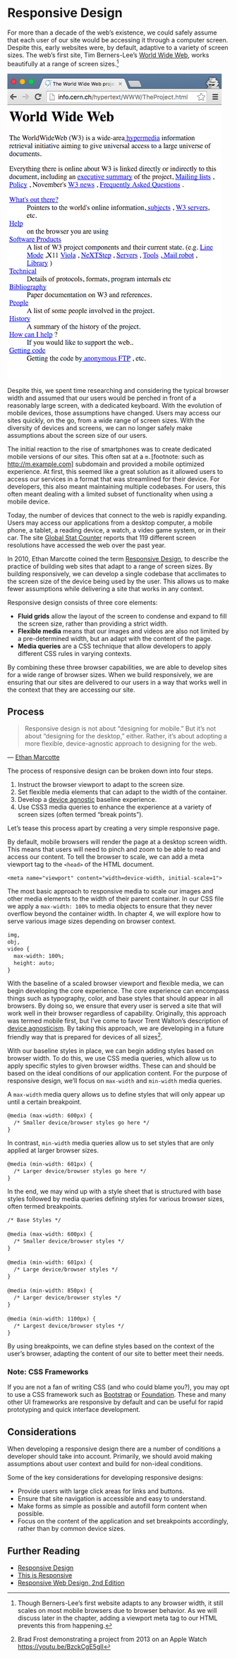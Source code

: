 # Responsive Design

For more than a decade of the web’s existence, we could safely assume that each user of our site would be accessing it through a computer screen. Despite this, early websites were, by default, adaptive to a variety of screen sizes. The web’s first site, Tim Berners-Lee’s [World Wide Web](http://info.cern.ch/hypertext/WWW/TheProject.html), works beautifully at a range of  screen sizes.[^1]

![Screenshot of the first website with a narrow viewport](img/first-website.png)

Despite this, we spent time researching and considering the typical browser width and assumed that our users would be perched in front of a reasonably large screen, with a dedicated keyboard. With the evolution of mobile devices, those assumptions have changed. Users may access our sites quickly, on the go, from a wide range of screen sizes. With the diversity of devices and screens, we can no longer safely make assumptions about the screen size of our users.

The initial reaction to the rise of smartphones was to create dedicated mobile versions of our sites. This often sat at a `m.`[footnote: such as http://m.example.com] subdomain and provided a mobile optimized experience. At first, this seemed like a great solution as it allowed users to access our services in a format that was streamlined for their device. For developers, this also meant maintaining multiple codebases. For users, this often meant dealing with a limited subset of functionality when using a mobile device.  

Today, the number of devices that connect to the web is rapidly expanding. Users may access our applications from a desktop computer, a mobile phone, a tablet, a reading device, a watch, a video game system, or in their car. The site [Global Stat Counter](http://gs.statcounter.com/#resolution-ww-monthly-201505-201605) reports that 119 different screen resolutions have accessed the web over the past year.

In 2010, Ethan Marcotte coined the term [Responsive Design](http://alistapart.com/article/responsive-web-design), to describe the practice of building web sites that adapt to a range of screen sizes. By building responsively, we can develop a single codebase that acclimates to the screen size of the device being used by the user. This allows us to make fewer assumptions while delivering a site that works in any context.

Responsive design consists of three core elements:

- **Fluid grids** allow the layout of the screen to condense and expand to fill the screen size, rather than providing a strict width.
- **Flexible media** means that our images and videos are also not limited by a pre-determined width, but an adapt with the content of the page.
- **Media queries** are a CSS technique that allow developers to apply different CSS rules in varying contexts.

By combining these three browser capabilities, we are able to develop sites for a wide range of browser sizes. When we build responsively, we are ensuring that our sites are delivered to our users in a way that works well in the context that they are accessing our site.

[^1]: Though Berners-Lee’s first website adapts to any browser width, it still scales on most mobile browsers due to browser behavior. As we will discuss later in the chapter, adding a viewport meta tag to our HTML prevents this from happening.

## Process

> Responsive design is not about “designing for mobile.” But it’s not about “designing for the desktop,” either. Rather, it’s about adopting a more flexible, device-agnostic approach to designing for the web.

— [Ethan Marcotte](http://unstoppablerobotninja.com/entry/toffee-nosed/)

The process of responsive design can be broken down into four steps.

1. Instruct the browser viewport to adapt to the screen size.
2. Set flexible media elements that can adapt to the width of the container.
3. Develop a [device agnostic](http://trentwalton.com/2014/03/10/device-agnostic/) baseline experience.
4. Use CSS3 media queries to enhance the experience at a variety of screen sizes (often termed “break points”).

Let’s tease this process apart by creating a very simple responsive page.

By default, mobile browsers will render the page at a desktop screen width. This means that users will need to pinch and zoom to be able to read and access our content. To tell the browser to scale, we can add a meta viewport tag to the `<head>` of the HTML document.

```
<meta name="viewport" content="width=device-width, initial-scale=1">
```

The most basic approach to responsive media to scale our images and other media elements to the width of their parent container. In our CSS file we apply a `max-width: 100%` to media objects to ensure that they never overflow beyond the container width. In chapter 4, we will explore how to serve various image sizes depending on browser context.

```
img,
obj,
video {
  max-width: 100%;
  height: auto;
}
```


With the baseline of a scaled browser viewport and flexible media, we can begin developing the core experience. The core experience can encompass things such as typography, color, and base styles that should appear in all browsers. By doing so, we ensure that every user is served a site that will work well in their browser regardless of capability. Originally, this approach was termed mobile first, but I’ve come to favor Trent Walton’s description of [device agnosticism](http://trentwalton.com/2014/03/10/device-agnostic/). By taking this approach, we are developing in a future friendly way that is prepared for devices of all sizes[^2].

With our baseline styles in place, we can begin adding styles based on browser width. To do this, we use CSS media queries, which allow us to apply specific styles to given browser widths. These can and should be based on the ideal conditions of our application content. For the purpose of responsive design, we’ll focus on `max-width` and `min-width` media queries.

A `max-width` media query allows us to define styles that will only appear up until a certain breakpoint.

```
@media (max-width: 600px) {
  /* Smaller device/browser styles go here */
}
```

In contrast, `min-width` media queries allow us to set styles that are only applied at larger browser sizes.

```
@media (min-width: 601px) {
  /* Larger device/browser styles go here */
}
```

In the end, we may wind up with a style sheet that is structured  with base styles followed by media queries defining styles for various browser sizes, often termed breakpoints.

```
/* Base Styles */

@media (max-width: 600px) {
  /* Smaller device/browser styles */
}

@media (min-width: 601px) {
  /* Large device/browser styles */
}

@media (min-width: 850px) {
  /* Larger device/browser styles */
}

@media (min-width: 1100px) {
  /* Largest device/browser styles */
}

```

By using breakpoints, we can define styles based on the context of the user’s browser, adapting the content of our site to better meet their needs.

[^2]: Brad Frost demonstrating a project from 2013 on an Apple Watch https://youtu.be/BzckCgE5glI

### Note: CSS Frameworks

If you are not a fan of writing CSS (and who could blame you?), you may opt to use a CSS framework such as [Bootstrap](https://getbootstrap.com/) or [Foundation](http://foundation.zurb.com/). These and many other UI frameworks are responsive by default and can be useful for rapid prototyping and quick interface development.

## Considerations

When developing a responsive design there are a number of conditions a developer should take into account. Primarily, we should avoid making assumptions about user context and build for non-ideal conditions.

Some of the key considerations for developing responsive designs:

- Provide users with large click areas for links and buttons.
- Ensure that site navigation is accessible and easy to understand.
- Make forms as simple as possible and autofill form content when possible.
- Focus on the content of the application and set breakpoints accordingly, rather than by common device sizes.


## Further Reading

- [Responsive Design](http://alistapart.com/article/responsive-web-design)
- [This is Responsive](https://bradfrost.github.io/this-is-responsive/index.html)
- [Responsive Web Design, 2nd Edition](http://shop.oreilly.com/product/9781937557188.do)